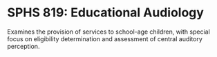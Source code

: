 # SPHS 819: Educational Audiology

Examines the provision of services to school-age children, with special focus on eligibility determination and assessment of central auditory perception.